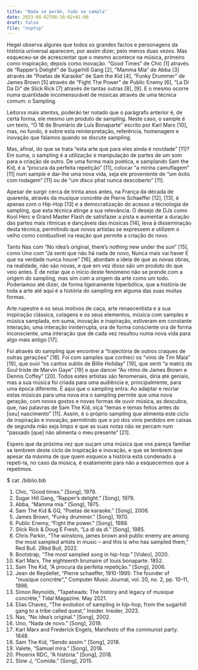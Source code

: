 ```yaml
---
title: "Nada se perde, tudo se sampla"
date: 2023-04-02T08:18:02+01:00
draft: false
file: "nsptsp"
---
```




Hegel observa algures que todos os grandes factos e personagens da história universal aparecem, por assim dizer, pelo menos duas vezes. Mas esqueceu-se de acrescentar que o mesmo acontece na música, primeiro como inspiração, depois como inovação. “Good Times” de Chic [1] através de “Rapper’s Delight” de Sugarhill Gang [2], “Mamma Mia” de Abba [3] através de “Poetas de Karaoke” de Sam the Kid [4], “Funky Drummer” de James Brown [5] através de “Fight The Power” de Public Enemy [6], “La Di Da Di” de Slick Rick [7] através de tantas outras [8], [9]. E o mesmo ocorre numa quantidade incomensurável de músicas através de uma técnica comum: o Sampling.

Leitorxs mais atentxs, poderão ter notado que o parágrafo anterior é, de certa forma, ele mesmo um produto de sampling. Neste caso, o sample é um texto, “O 18 de Brumário de Luís Bonaparte” escrito por Karl Marx [10], mas, no fundo, é sobre esta reinterpretação, referência, homenagem e inovação que falamos quando se discute sampling.

Mas, afinal, do que se trata “esta arte que para eles ainda é novidade” [11]? Em suma, o sampling é a utilização e manipulação de partes de um som para a criação de outro. De uma forma mais poética, e samplando Sam the Kid, é a “procura da perfeita repetição” [11], colocar “a minha camuflagem” [11] num sample e dar-lhe uma nova vida, seja ele proveniente de “um êxito com rodagem” [11] ou de “um disco phat nunca descoberto” [11].

Apesar de surgir cerca de trinta anos antes, na França da década de quarenta, através da musique concrète de Pierre Schaeffer [12], [13], é apenas com o Hip-Hop [13] e a democratização do acesso a técnologia de sampling, que esta técnica atinge a sua relevância. O desejo de DJs como Kool Herc e Grand Master Flash de satisfazer a pista e aumentar a duração das partes mais rítmicas e dançáveis das músicas [14], leva à disseminação desta técnica, permitindo que novos artistas se expressem e utilizem o velho como combustível na reação que permite a criação do novo.

Tanto Nas com “No idea’s original, there’s nothing new under the sun” [15], como Uno com “Já senti que não há nada de novo, Nunca mais vai haver E que na verdade nunca houve” [16], abordam a ideia de que as novas obras, na realidade, não são novas, e que em vez disso são um produto do que veio antes. É de notar que o início deste fenómeno não se prende com a origem do sampling, mas sim com a origem da arte como um todo. Poderíamos até dizer, de forma ligeiramente hiperbólica, que a história de toda a arte até aqui é a história do sampling em alguma das suas muitas formas.

Arte rupestre e os seus motivos de caça, arte renascentista e a sua inspiração clássica, colagens e os seus elementos, música com samples e música samplada, em suma, inovação e inspiração, estiveram em constante interação, uma interação ininterrupta, ora de forma consciente ora de forma inconsciente, uma interação que de cada vez resultou numa nova vida para algo mais antigo [17].

Foi através do sampling que encontrei a “trajectória de outros craques de outras gerações” [18]. Foi com samples que conheci os “vinis de Tim Maia” [19], que ouvi “os cantos subtis de Billie Holiday” [19], que senti “a matriz do Soul triste de Marvin Gaye” [19] e que dancei “Ao ritmo de James Brown e Dennis Coffey” [20]. Todos estes artistas são fenomenais, diria até geniais, mas a sua música foi criada para uma audiência e, principalmente, para uma época diferente. É aqui que o sampling entra. Ao adaptar e recriar estas músicas para uma nova era o sampling permite que uma nova geração, com novos gostos e novas formas de ouvir música, as descubra, que, nas palavras de Sam The Kid, oiça “temas e temas feitos antes do [seu] nascimento” [11]. Assim, é o próprio sampling que alimenta este ciclo de inspiração e inovação, permitindo que o pó dos vinís perdidos em caixas de segunda mão seja limpo e que as suas notas não se percam num “passado [que] não alimenta o meu presente” [21].

Espero que da próxima vez que ouçam uma música que vos pareça familiar se lembrem deste ciclo de inspiração e inovação, e que se lembrem que apesar da máxima de que quem esquece a história está condenado a repeti-la, no caso da música, é exatamente para não a esquecermos que a repetimos.


$ cat ./biblio.bib

1. Chic, “Good times.” [Song], 1979.
2. Sugar Hill Gang, “Rapper’s delight.” [Song], 1979.
3. Abba, “Mamma mia.” [Song], 1975.
4. Sam The Kid & GQ, “Poetas de karaoke.” [Song], 2006.
5. James Brown, “Funky drummer.” [Song], 1970.
6. Public Enemy, “Fight the power.” [Song], 1989.
7. Slick Rick & Doug E Fresh, “La di da di.” [Song], 1985.
8. Chris Parkin, “The winstons, james brown and public enemy are among the
most sampled artists in music – and this is who has sampled them,” Red Bull.
2Red Bull, 2022.
9. Bootstrap, “The most sampled song in hip-hop.” [Video], 2020.
10. Karl Marx, The eighteenth brumaire of louis bonaparte. 1852.
11. Sam The Kid, “À procura da perfeita repetição.” [Song], 2006.
12. Jean de Reydellet, “Pierre schaeffer, 1910-1995: The founder of "musique
concrète",” Computer Music Journal, vol. 20, no. 2, pp. 10–11, 1996.
13. Simon Reynolds, “Tapeheads: The history and legacy of musique concrète,”
Tidal Magazine. May 2021.
14. Elias Chavez, “The evolution of sampling in hip-hop, from the sugarhill
gang to a tribe called quest,” Insider. Insider, 2023.
15. Nas, “No idea’s original.” [Song], 2002.
16. Uno, “Nada de novo.” [Song], 2019.
17. Karl Marx and Frederick Engels, Manifesto of the communist party. 1848.
18. Sam The Kid, “Sendo assim.” [Song], 2018.
19. Valete, “Samuel mira.” [Song], 2018.
20. Phoenix RDC, “A história.” [Song], 2018.
21. Slow J, “Comida.” [Song], 2015.
